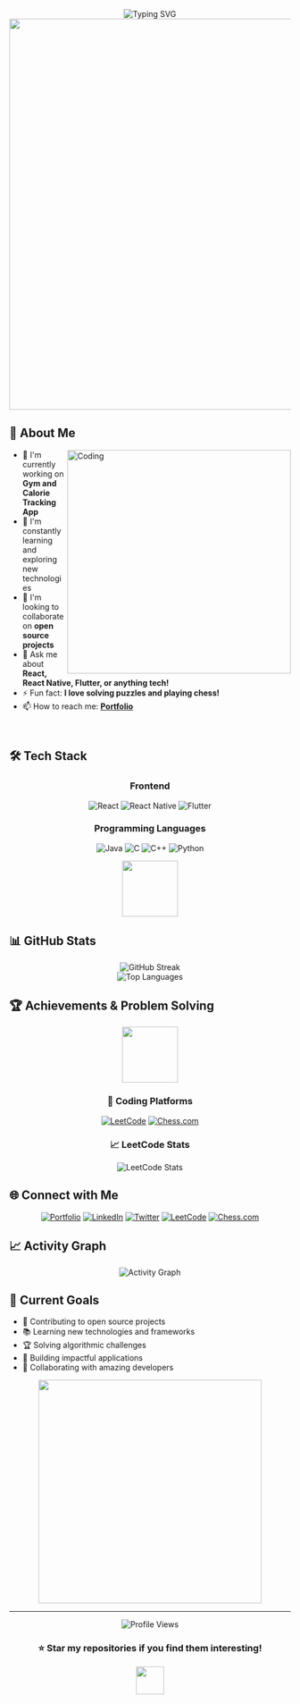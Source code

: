 <div align="center">
  <img src="https://readme-typing-svg.herokuapp.com?font=Fira+Code&size=32&duration=2800&pause=2000&color=A855F7&center=true&vCenter=true&width=940&lines=Hey%2C+I'm+Ritesh+Shukla+%F0%9F%91%8B;Full+Stack+Developer;Mobile+App+Developer;Problem+Solver" alt="Typing SVG" />
</div>

<div align="center">
  <img src="https://user-images.githubusercontent.com/74038190/212284100-561aa473-3905-4a80-b561-0d28506553ee.gif" width="700">
</div>

## 🚀 About Me

<img align="right" alt="Coding" width="400" src="https://user-images.githubusercontent.com/74038190/229223263-cf2e4b07-2615-4f87-9c38-e37600f8381a.gif">

- 🔭 I'm currently working on **Gym and Calorie Tracking App**
- 🌱 I'm constantly learning and exploring new technologies
- 👯 I'm looking to collaborate on **open source projects**
- 💬 Ask me about **React, React Native, Flutter, or anything tech!**
- ⚡ Fun fact: **I love solving puzzles and playing chess!**
- 📫 How to reach me: **[Portfolio](https://dub.sh/riteshshukla)**

<br clear="right"/>

## 🛠️ Tech Stack

<div align="center">

### Frontend
![React](https://img.shields.io/badge/react-%2320232a.svg?style=for-the-badge&logo=react&logoColor=%2361DAFB)
![React Native](https://img.shields.io/badge/react_native-%2320232a.svg?style=for-the-badge&logo=react&logoColor=%2361DAFB)
![Flutter](https://img.shields.io/badge/Flutter-%2302569B.svg?style=for-the-badge&logo=Flutter&logoColor=white)

### Programming Languages
![Java](https://img.shields.io/badge/java-%23ED8B00.svg?style=for-the-badge&logo=openjdk&logoColor=white)
![C](https://img.shields.io/badge/c-%2300599C.svg?style=for-the-badge&logo=c&logoColor=white)
![C++](https://img.shields.io/badge/c++-%2300599C.svg?style=for-the-badge&logo=c%2B%2B&logoColor=white)
![Python](https://img.shields.io/badge/python-3670A0?style=for-the-badge&logo=python&logoColor=ffdd54)

</div>

<div align="center">
  <img src="https://user-images.githubusercontent.com/74038190/212284087-bbe7e430-757e-4901-90bf-4cd2ce3e1852.gif" width="100">
</div>

## 📊 GitHub Stats

<div align="center">
  <img src="https://github-readme-streak-stats.herokuapp.com/?user=r1t3s&theme=tokyonight&hide_border=true" alt="GitHub Streak" />
</div>

<div align="center">
  <img src="https://github-readme-stats.vercel.app/api/top-langs/?username=r1t3s&theme=tokyonight&hide_border=true&include_all_commits=false&count_private=false&layout=compact" alt="Top Languages" />
</div>

## 🏆 Achievements & Problem Solving

<div align="center">
  <img src="https://user-images.githubusercontent.com/74038190/212284115-f47cd8ff-2ffb-4b04-b5bf-4d1c14c0247f.gif" width="100">
</div>

<div align="center">

### 🧩 Coding Platforms
[![LeetCode](https://img.shields.io/badge/LeetCode-000000?style=for-the-badge&logo=LeetCode&logoColor=#d16c06)](https://dub.sh/ritesh-leetcode)
[![Chess.com](https://img.shields.io/badge/Chess.com-81B64C?style=for-the-badge&logo=chess.com&logoColor=white)](https://dub.sh/ritesh-chess)

### 📈 LeetCode Stats
<!-- You can add LeetCode stats widgets here -->
<img src="https://leetcard.jacoblin.cool/riteshukla?theme=dark&font=Karma&ext=heatmap" alt="LeetCode Stats"/>

</div>

## 🌐 Connect with Me

<div align="center">
  
[![Portfolio](https://img.shields.io/badge/Portfolio-%23000000.svg?style=for-the-badge&logo=firefox&logoColor=#FF7139)](https://dub.sh/riteshshukla)
[![LinkedIn](https://img.shields.io/badge/LinkedIn-%230077B5.svg?style=for-the-badge&logo=linkedin&logoColor=white)](https://dub.sh/ritesh-linkedin)
[![Twitter](https://img.shields.io/badge/Twitter-%231DA1F2.svg?style=for-the-badge&logo=Twitter&logoColor=white)](https://dub.sh/ritesh-twitter)
[![LeetCode](https://img.shields.io/badge/LeetCode-000000?style=for-the-badge&logo=LeetCode&logoColor=#d16c06)](https://dub.sh/ritesh-leetcode)
[![Chess.com](https://img.shields.io/badge/Chess.com-81B64C?style=for-the-badge&logo=chess.com&logoColor=white)](https://dub.sh/ritesh-chess)

</div>

## 📈 Activity Graph

<div align="center">
  <img src="https://github-readme-activity-graph.vercel.app/graph?username=r1t3s&theme=tokyo-night&hide_border=true" alt="Activity Graph" />
</div>

## 🎯 Current Goals

- 🚀 Contributing to open source projects
- 📚 Learning new technologies and frameworks
- 🏆 Solving algorithmic challenges
- 🌟 Building impactful applications
- 🤝 Collaborating with amazing developers

<div align="center">
  <img src="https://user-images.githubusercontent.com/74038190/212284158-e840e285-664b-44d7-b79b-e264b5e54825.gif" width="400">
</div>

---

<div align="center">
  <img src="https://komarev.com/ghpvc/?username=r1t3s&style=for-the-badge&color=brightgreen" alt="Profile Views" />
</div>

<div align="center">
  <h3>⭐ Star my repositories if you find them interesting!</h3>
  <img src="https://user-images.githubusercontent.com/74038190/212284136-03988914-d42b-4921-94fd-f781d6b9e77a.gif" width="50">
</div>
